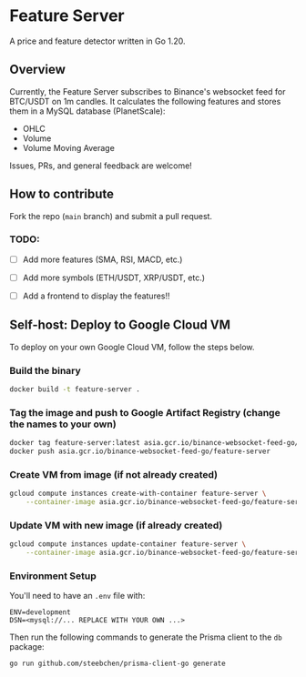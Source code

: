 # Feature Server 

A price and feature detector written in Go 1.20.

## Overview

Currently, the Feature Server subscribes to Binance's websocket feed for BTC/USDT on 1m candles. It calculates the following features and stores them in a MySQL database (PlanetScale):

- OHLC
- Volume
- Volume Moving Average

Issues, PRs, and general feedback are welcome! 


## How to contribute

Fork the repo (`main` branch) and submit a pull request.


### TODO:
- [ ] Add more features (SMA, RSI, MACD, etc.)
- [ ] Add more symbols (ETH/USDT, XRP/USDT, etc.)
- [ ] Add a frontend to display the features!!


## Self-host: Deploy to Google Cloud VM

To deploy on your own Google Cloud VM, follow the steps below.

### Build the binary

```bash
docker build -t feature-server .
```

### Tag the image and push to Google Artifact Registry (change the names to your own)

```bash
docker tag feature-server:latest asia.gcr.io/binance-websocket-feed-go/feature-server
docker push asia.gcr.io/binance-websocket-feed-go/feature-server
``` 

### Create VM from image (if not already created)

```bash
gcloud compute instances create-with-container feature-server \
    --container-image asia.gcr.io/binance-websocket-feed-go/feature-server 
```

### Update VM with new image (if already created)

```bash 
gcloud compute instances update-container feature-server \
    --container-image asia.gcr.io/binance-websocket-feed-go/feature-server
```

### Environment Setup

You'll need to have an `.env` file with:

```
ENV=development
DSN=<mysql://... REPLACE WITH YOUR OWN ...>
```

Then run the following commands to generate the Prisma client to the `db` package:

```bash
go run github.com/steebchen/prisma-client-go generate
```

